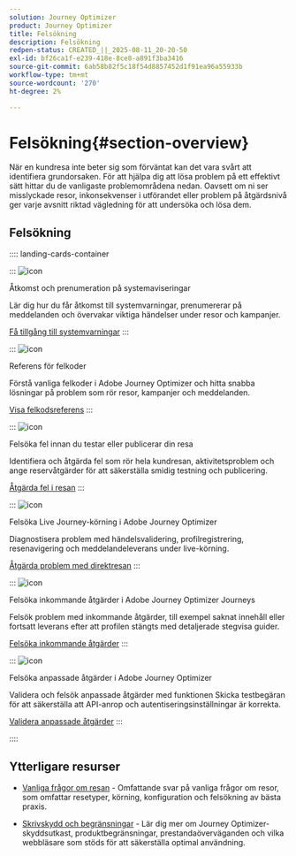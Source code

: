 ```yaml
---
solution: Journey Optimizer
product: Journey Optimizer
title: Felsökning
description: Felsökning
redpen-status: CREATED_||_2025-08-11_20-20-50
exl-id: bf26ca1f-e239-418e-8ce8-a891f3ba3416
source-git-commit: 6ab58b82f5c18f54d8857452d1f91ea96a55933b
workflow-type: tm+mt
source-wordcount: '270'
ht-degree: 2%

---
```


# Felsökning{#section-overview}

När en kundresa inte beter sig som förväntat kan det vara svårt att identifiera grundorsaken. För att hjälpa dig att lösa problem på ett effektivt sätt hittar du de vanligaste problemområdena nedan. Oavsett om ni ser misslyckade resor, inkonsekvenser i utförandet eller problem på åtgärdsnivå ger varje avsnitt riktad vägledning för att undersöka och lösa dem.

## Felsökning

:::: landing-cards-container

:::
![icon](https://cdn.experienceleague.adobe.com/icons/bell.svg?lang=sv-SE)

Åtkomst och prenumeration på systemaviseringar

Lär dig hur du får åtkomst till systemvarningar, prenumererar på meddelanden och övervakar viktiga händelser under resor och kampanjer.

[Få tillgång till systemvarningar](../using/reports/alerts.md)
:::

:::
![icon](https://cdn.experienceleague.adobe.com/icons/book.svg?lang=sv-SE)

Referens för felkoder

Förstå vanliga felkoder i Adobe Journey Optimizer och hitta snabba lösningar på problem som rör resor, kampanjer och meddelanden.

[Visa felkodsreferens](../using/building-journeys/error-codes-reference.md)
:::

:::
![icon](https://cdn.experienceleague.adobe.com/icons/list-check.svg?lang=sv-SE)

Felsöka fel innan du testar eller publicerar din resa

Identifiera och åtgärda fel som rör hela kundresan, aktivitetsproblem och ange reservåtgärder för att säkerställa smidig testning och publicering.

[Åtgärda fel i resan](../using/building-journeys/troubleshooting.md)
:::

:::
![icon](https://cdn.experienceleague.adobe.com/icons/code-branch.svg?lang=sv-SE)

Felsöka Live Journey-körning i Adobe Journey Optimizer

Diagnostisera problem med händelsvalidering, profilregistrering, resenavigering och meddelandeleverans under live-körning.

[Åtgärda problem med direktresan](../using/building-journeys/troubleshooting-execution.md)
:::

:::
![icon](https://cdn.experienceleague.adobe.com/icons/puzzle-piece.svg?lang=sv-SE)

Felsöka inkommande åtgärder i Adobe Journey Optimizer Journeys

Felsök problem med inkommande åtgärder, till exempel saknat innehåll eller fortsatt leverans efter att profilen stängts med detaljerade stegvisa guider.

[Felsöka inkommande åtgärder](../using/building-journeys/troubleshooting-inbound.md)
:::

:::
![icon](https://cdn.experienceleague.adobe.com/icons/gear.svg?lang=sv-SE)

Felsöka anpassade åtgärder i Adobe Journey Optimizer

Validera och felsök anpassade åtgärder med funktionen Skicka testbegäran för att säkerställa att API-anrop och autentiseringsinställningar är korrekta.

[Validera anpassade åtgärder](../using/action/troubleshoot-custom-action.md)
:::

::::

## Ytterligare resurser

* [Vanliga frågor om resan](../using/building-journeys/journey-faq.md) - Omfattande svar på vanliga frågor om resor, som omfattar resetyper, körning, konfiguration och felsökning av bästa praxis.

* [Skrivskydd och begränsningar](../using/start/guardrails.md) - Lär dig mer om Journey Optimizer-skyddsutkast, produktbegränsningar, prestandaöverväganden och vilka webbläsare som stöds för att säkerställa optimal användning.
